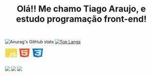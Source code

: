  <h1 align="center">
 Olá!! Me chamo Tiago Araujo, e estudo programação front-end!
 </h1>

<div style="display: inline_block"><br>
  
 ![Anurag's GitHub stats](https://github-readme-stats.vercel.app/api?username=tiagoshadows&count_private=true&theme=github_dark&show_icons=true)
[![Top Langs](https://github-readme-stats.vercel.app/api/top-langs/?username=tiagoshadows&langs_count=8&theme=github_dark&show_icons=true)](https://github.com/anuraghazra/github-readme-stats)
  
  <img align="center" alt="Rafa-Js" height="30" width="40" src="https://raw.githubusercontent.com/devicons/devicon/master/icons/javascript/javascript-plain.svg">
  <img align="center" alt="Rafa-HTML" height="30" width="40" src="https://raw.githubusercontent.com/devicons/devicon/master/icons/html5/html5-original.svg">
  <img align="center" alt="Rafa-CSS" height="30" width="40" src="https://raw.githubusercontent.com/devicons/devicon/master/icons/css3/css3-original.svg">  
</div>

 ##

  <a href="https://instagram.com/tiago_shadows" target="_blank"><img src="https://img.shields.io/badge/-Instagram-%23E4405F?style=for-the-badge&logo=instagram&logoColor=white" target="_blank"></a>
  <a href = "mailto:tiago_akat@hotmail.com"><img src="https://img.shields.io/badge/-Gmail-%23333?style=for-the-badge&logo=gmail&logoColor=white" target="_blank"></a>
  <a href="https://www.linkedin.com/in/tiago-de-araujo-silva-bb0ab5177/" target="_blank"><img src="https://img.shields.io/badge/-LinkedIn-%230077B5?style=for-the-badge&logo=linkedin&logoColor=white" target="_blank"></a> 
  



